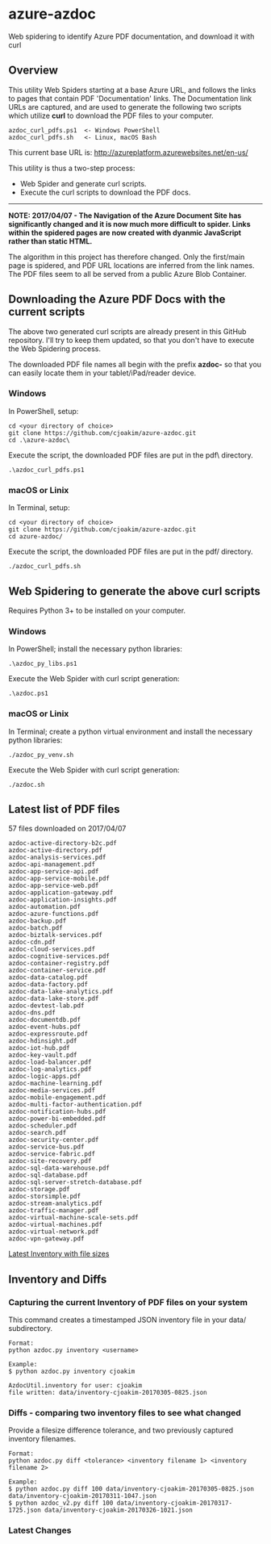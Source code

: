 # azure-azdoc

Web spidering to identify Azure PDF documentation, and download it with curl

## Overview

This utility Web Spiders starting at a base Azure URL, and follows the links to
pages that contain PDF 'Documentation' links.  The Documentation link URLs are
captured, and are used to generate the following two scripts which utilize **curl**
to download the PDF files to your computer.
```
azdoc_curl_pdfs.ps1  <- Windows PowerShell
azdoc_curl_pdfs.sh   <- Linux, macOS Bash
```

This current base URL is: 
http://azureplatform.azurewebsites.net/en-us/

This utility is thus a two-step process:
- Web Spider and generate curl scripts.
- Execute the curl scripts to download the PDF docs.

---

**NOTE: 2017/04/07 - The Navigation of the Azure Document Site has significantly changed
and it is now much more difficult to spider.  Links within the spidered pages are now
created with dyanmic JavaScript rather than static HTML.**

The algorithm in this project has therefore changed.  Only the first/main page is spidered,
and PDF URL locations are inferred from the link names.  The PDF files seem to all be
served from a public Azure Blob Container.

## Downloading the Azure PDF Docs with the current scripts

The above two generated curl scripts are already present in this GitHub repository.
I'll try to keep them updated, so that you don't have to execute the Web Spidering
process.

The downloaded PDF file names all begin with the prefix **azdoc-** so that you can
easily locate them in your tablet/iPad/reader device.

### Windows

In PowerShell, setup:
```
cd <your directory of choice>
git clone https://github.com/cjoakim/azure-azdoc.git
cd .\azure-azdoc\
```

Execute the script, the downloaded PDF files are put in the pdf\ directory.
```
.\azdoc_curl_pdfs.ps1
```

### macOS or Linix

In Terminal, setup:
```
cd <your directory of choice>
git clone https://github.com/cjoakim/azure-azdoc.git
cd azure-azdoc/
```

Execute the script, the downloaded PDF files are put in the pdf/ directory.
```
./azdoc_curl_pdfs.sh
```

## Web Spidering to generate the above curl scripts

Requires Python 3+ to be installed on your computer.

### Windows

In PowerShell; install the necessary python libraries:
```
.\azdoc_py_libs.ps1
```

Execute the Web Spider with curl script generation:
```
.\azdoc.ps1
```

### macOS or Linix

In Terminal; create a python virtual environment and install the necessary python libraries:
```
./azdoc_py_venv.sh
```

Execute the Web Spider with curl script generation:
```
./azdoc.sh
```

## Latest list of PDF files

57 files downloaded on 2017/04/07
```
azdoc-active-directory-b2c.pdf
azdoc-active-directory.pdf
azdoc-analysis-services.pdf
azdoc-api-management.pdf
azdoc-app-service-api.pdf
azdoc-app-service-mobile.pdf
azdoc-app-service-web.pdf
azdoc-application-gateway.pdf
azdoc-application-insights.pdf
azdoc-automation.pdf
azdoc-azure-functions.pdf
azdoc-backup.pdf
azdoc-batch.pdf
azdoc-biztalk-services.pdf
azdoc-cdn.pdf
azdoc-cloud-services.pdf
azdoc-cognitive-services.pdf
azdoc-container-registry.pdf
azdoc-container-service.pdf
azdoc-data-catalog.pdf
azdoc-data-factory.pdf
azdoc-data-lake-analytics.pdf
azdoc-data-lake-store.pdf
azdoc-devtest-lab.pdf
azdoc-dns.pdf
azdoc-documentdb.pdf
azdoc-event-hubs.pdf
azdoc-expressroute.pdf
azdoc-hdinsight.pdf
azdoc-iot-hub.pdf
azdoc-key-vault.pdf
azdoc-load-balancer.pdf
azdoc-log-analytics.pdf
azdoc-logic-apps.pdf
azdoc-machine-learning.pdf
azdoc-media-services.pdf
azdoc-mobile-engagement.pdf
azdoc-multi-factor-authentication.pdf
azdoc-notification-hubs.pdf
azdoc-power-bi-embedded.pdf
azdoc-scheduler.pdf
azdoc-search.pdf
azdoc-security-center.pdf
azdoc-service-bus.pdf
azdoc-service-fabric.pdf
azdoc-site-recovery.pdf
azdoc-sql-data-warehouse.pdf
azdoc-sql-database.pdf
azdoc-sql-server-stretch-database.pdf
azdoc-storage.pdf
azdoc-storsimple.pdf
azdoc-stream-analytics.pdf
azdoc-traffic-manager.pdf
azdoc-virtual-machine-scale-sets.pdf
azdoc-virtual-machines.pdf
azdoc-virtual-network.pdf
azdoc-vpn-gateway.pdf
```

[Latest Inventory with file sizes](data/inventory-cjoakim-20170305-0825.json)

## Inventory and Diffs

### Capturing the current Inventory of PDF files on your system

This command creates a timestamped JSON inventory file in your data/ subdirectory.
```
Format:
python azdoc.py inventory <username>

Example:
$ python azdoc.py inventory cjoakim

AzdocUtil.inventory for user: cjoakim
file written: data/inventory-cjoakim-20170305-0825.json
```

### Diffs - comparing two inventory files to see what changed

Provide a filesize difference tolerance, and two previously captured inventory filenames.

```
Format:
python azdoc.py diff <tolerance> <inventory filename 1> <inventory filename 2>

Example:
$ python azdoc.py diff 100 data/inventory-cjoakim-20170305-0825.json data/inventory-cjoakim-20170311-1047.json
$ python azdoc_v2.py diff 100 data/inventory-cjoakim-20170317-1725.json data/inventory-cjoakim-20170326-1021.json
```

### Latest Changes
